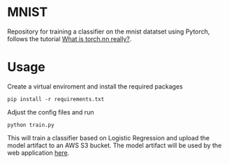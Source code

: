# MNIST

Repository for training a classifier on the mnist datatset using Pytorch,
follows the tutorial [What is torch.nn really?](https://pytorch.org/tutorials/beginner/nn_tutorial.html).

# Usage

Create a virtual enviroment and install the required packages

    pip install -r requirements.txt
    
Adjust the config files and run

    python train.py
    
This will train a classifier based on Logistic Regression and upload the
model artifact to an AWS S3 bucket.   The model artifact will be used by
the web application [here](https://github.com/celis/flask_mnist).


